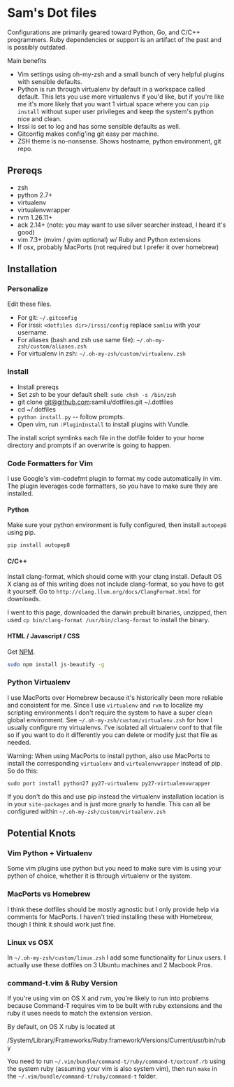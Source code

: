 # Sam's Dot files

Configurations are primarily geared toward Python, Go, and C/C++ programmers.
Ruby dependencies or support is an artifact of the past and is possibly
outdated.

Main benefits

* Vim settings using oh-my-zsh and a small bunch of very helpful plugins with
  sensible defaults.
* Python is run through virtualenv by default in a workspace called default.
  This lets you use more virtualenvs if you'd like, but if you're like me it's
  more likely that you want 1 virtual space where you can `pip install` without
  super user privileges and keep the system's python nice and clean.
* Irssi is set to log and has some sensible defaults as well.
* Gitconfig makes config'ing git easy per machine.
* ZSH theme is no-nonsense. Shows hostname, python environment, git repo.

## Prereqs
  * zsh
  * python 2.7+
  * virtualenv
  * virtualenvwrapper
  * rvm 1.26.11+
  * ack 2.14+ (note: you may want to use silver searcher instead, I heard it's
    good)
  * vim 7.3+ (mvim / gvim optional) w/ Ruby and Python extensions
  * If osx, probably MacPorts (not required but I prefer it over homebrew)

## Installation

### Personalize
Edit these files.
  * For git: `~/.gitconfig`
  * For irssi: `<dotfiles dir>/irssi/config` replace `samliu` with your
    username.
  * For aliases (bash and zsh use same file): `~/.oh-my-zsh/custom/aliases.zsh`
  * For virtualenv in zsh: `~/.oh-my-zsh/custom/virtualenv.zsh`

### Install
  * Install prereqs
  * Set zsh to be your default shell: `sudo chsh -s /bin/zsh`
  * git clone git@github.com:samliu/dotfiles.git ~/.dotfiles
  * cd ~/.dotfiles
  * `python install.py` -- follow prompts.
  * Open vim, run `:PluginInstall` to install plugins with Vundle.

The install script symlinks each file in the dotfile folder to your home
directory and prompts if an overwrite is going to happen.

### Code Formatters for Vim

I use Google's vim-codefmt plugin to format my code automatically in vim. The
plugin leverages code formatters, so you have to make sure they are installed.

#### Python
Make sure your python environment is fully configured, then install
`autopep8` using pip.

```bash
pip install autopep8
```

#### C/C++
Install clang-format, which should come with your clang install. Default
OS X clang as of this writing does not include clang-format, so you have to get
it yourself. Go to `http://clang.llvm.org/docs/ClangFormat.html` for downloads.

I went to this page, downloaded the darwin prebuilt binaries, unzipped, then
used `cp bin/clang-format /usr/bin/clang-format` to install the binary.

#### HTML / Javascript / CSS
Get [NPM](http://npmjs.com).

```bash
sudo npm install js-beautify -g
```


### Python Virtualenv
I use MacPorts over Homebrew because it's historically been more reliable and 
consistent for me. Since I use `virtualenv` and `rvm` to localize my scripting
environments I don't require the system to have a super clean global 
environment. See `~/.oh-my-zsh/custom/virtualenv.zsh` for how I usually 
configure my virtualenvs. I've isolated all virtualenv conf to that file so if 
you want to do it differently you can delete or modify just that file as needed.

Warning: When using MacPorts to install python, also use MacPorts to install
the corresponding `virtualenv` and `virtualenvwrapper` instead of pip. So do
this:

```
sudo port install python27 py27-virtualenv py27-virtualenvwrapper
```

If you don't do this and use pip instead the virtualenv installation location is
in your `site-packages` and is just more gnarly to handle. This can all be
configured within `~/.oh-my-zsh/custom/virtualenv.zsh`

## Potential Knots

### Vim Python + Virtualenv
Some vim plugins use python but you need to make sure vim is using your python 
of choice, whether it is through virtualenv or the system.

### MacPorts vs Homebrew
I think these dotfiles should be mostly agnostic but I only provide help via
comments for MacPorts. I haven't tried installing these with Homebrew, though
I think it should work just fine.

### Linux vs OSX
In `~/.oh-my-zsh/custom/linux.zsh` I add some functionality for Linux users. I
actually use these dotfiles on 3 Ubuntu machines and 2 Macbook Pros.

### command-t.vim & Ruby Version
If you're using vim on OS X and rvm, you're likely to run into problems because
Command-T requires vim to be built with ruby extensions and the ruby it uses
needs to match the extension version.

By default, on OS X ruby is located at 

  /System/Library/Frameworks/Ruby.framework/Versions/Current/usr/bin/ruby

You need to run `~/.vim/bundle/command-t/ruby/command-t/extconf.rb` using the
system ruby (assuming your vim is also system vim), then run `make` in
the `~/.vim/bundle/command-t/ruby/command-t` folder.
